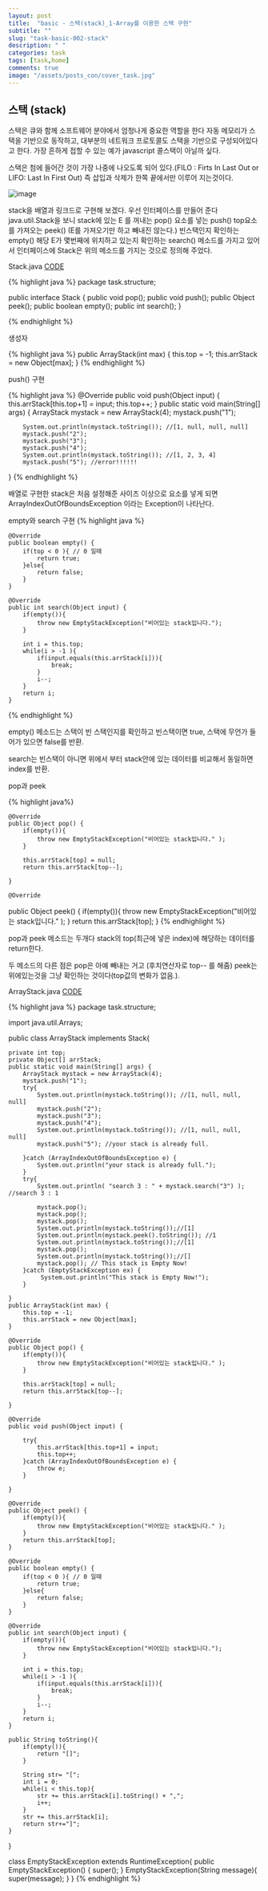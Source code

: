 ```yaml
---
layout: post
title:  "basic - 스택(stack)_1-Array를 이용한 스택 구현"
subtitle: ""
slug: "task-basic-002-stack"
description: " "
categories: task
tags: [task,home]
comments: true
image: "/assets/posts_con/cover_task.jpg"
---
```


## 스택 (stack)

스택은 큐와 함께 소프트웨어 분야에서 엄청나게 중요한 역할을 한다
자동 메모리가 스택을 기반으로 동작하고, 대부분의 네트워크 프로토콜도 스택을 기반으로 구성되어있다고 한다.
가장 흔하게 접할 수 있는 예가 javascript 콜스택이 아닐까 싶다.

스택은 첨에 들어간 것이 가장 나중에 나오도록 되어 있다.(FILO : Firts In Last Out or LIFO: Last In First Out)
즉 삽입과 삭제가 한쪽 끝에서만 이루어 지는것이다.

![image](/assets/posts_con/stack/stack.gif)

stack을 배열과 링크드로 구현해 보겠다.
우선 인터페이스를 만들어 준다 java.util.Stack을 보니
stack에 있는 E 를 꺼내는 pop()
요소를 넣는 push()
top요소를 가져오는 peek() (E를 가져오기만 하고 빼내진 않는다.)
빈스택인지 확인하는 empty()
해당 E가 몇번째에 위치하고 있는지 확인하는 search()
메소드를 가지고 있어서 인터페이스에 Stack은 위의 메소드를 가지는 것으로 정의해 주었다.

Stack.java
<a class='btn btn-code' data-toggle="collapse" href="#basic">CODE</a>
<div class="collapse_wrapper">
<div class="collapse" id="basic">
	<div class="card">
{% highlight java %}
package task.structure;

public interface Stack {
 public void pop();
 public void push();
 public Object peek();
 public boolean empty();
 public int search();
}

{% endhighlight %}
</div>
</div>
</div>

생성자

{% highlight java %}
public ArrayStack(int max) {
		this.top = -1;
		this.arrStack = new Object[max];
	}
{% endhighlight %}

push() 구현

{% highlight java %}
@Override
public void push(Object input) {
	this.arrStack[this.top+1] = input;
	this.top++;
}
public static void main(String[] args) {
		ArrayStack mystack = new ArrayStack(4);
		mystack.push("1");

		System.out.println(mystack.toString()); //[1, null, null, null]
		mystack.push("2");
		mystack.push("3");
		mystack.push("4");
		System.out.println(mystack.toString()); //[1, 2, 3, 4]
		mystack.push("5"); //error!!!!!!
}
{% endhighlight %}

배열로 구현한 stack은 처음 설정해준 사이즈 이상으로 요소를 넣게 되면 ArrayIndexOutOfBoundsException 이라는 Exception이 나타난다.

empty와 search 구현
{% highlight java %}

	@Override
	public boolean empty() {
		if(top < 0 ){ // 0 일때
			return true;
		}else{
			return false;
		}
	}

	@Override
	public int search(Object input) {
		if(empty()){
			throw new EmptyStackException("비어있는 stack입니다.");
		}

		int i = this.top;
		while(i > -1 ){
			if(input.equals(this.arrStack[i])){
				break;
			}
			i--;
		}
		return i;
	}
{% endhighlight %}

empty() 메소드는 스택이 빈 스택인지를 확인하고 빈스택이면 true, 스택에 무언가 들어가 있으면 false를 반환.

search는 빈스택이 아니면 위에서 부터 stack안에 있는 데이터를 비교해서 동일하면 index를 반환.

pop과 peek

{% highlight java%}


	@Override
	public Object pop() {
		if(empty()){
			throw new EmptyStackException("비어있는 stack입니다." );
		}

		this.arrStack[top] = null;
		return this.arrStack[top--];

	}

	@Override
public Object peek() {
	if(empty()){
		throw new EmptyStackException("비어있는 stack입니다." );
	}
	return this.arrStack[top];
}
{% endhighlight %}

pop과 peek 메소드는 두개다 stack의 top(최근에 넣은 index)에 해당하는 데이터를 return한다.

두 메소드의 다른 점은 pop은 아예 빼내는 거고 (후치연산자로 top-- 를 해줌) peek는 위에있는것을 그냥 확인하는 것이다(top값의 변화가 없음.).


ArrayStack.java
<a class='btn btn-code' data-toggle="collapse" href="#arraystack">CODE</a>
<div class="collapse_wrapper">
<div class="collapse" id="arraystack">
	<div class="card">
{% highlight java %}
package task.structure;

import java.util.Arrays;


public class ArrayStack implements Stack{

	private int top;
	private Object[] arrStack;
	public static void main(String[] args) {
		ArrayStack mystack = new ArrayStack(4);
		mystack.push("1");
		try{
			System.out.println(mystack.toString()); //[1, null, null, null]
			mystack.push("2");
			mystack.push("3");
			mystack.push("4");
			System.out.println(mystack.toString()); //[1, null, null, null]
			mystack.push("5"); //your stack is already full.

		}catch (ArrayIndexOutOfBoundsException e) {
			System.out.println("your stack is already full.");
		}
		try{
			System.out.println( "search 3 : " + mystack.search("3") ); //search 3 : 1

			mystack.pop();
			mystack.pop();
			mystack.pop();
			System.out.println(mystack.toString());//[1]
			System.out.println(mystack.peek().toString()); //1
			System.out.println(mystack.toString());//[1]
			mystack.pop();
			System.out.println(mystack.toString());//[]
			mystack.pop(); // This stack is Empty Now!
		}catch (EmptyStackException ex) {
			 System.out.println("This stack is Empty Now!");
		}

	}
	public ArrayStack(int max) {
		this.top = -1;
		this.arrStack = new Object[max];
	}

	@Override
	public Object pop() {
		if(empty()){
			throw new EmptyStackException("비어있는 stack입니다." );
		}

		this.arrStack[top] = null;
		return this.arrStack[top--];

	}

	@Override
	public void push(Object input) {

		try{
			this.arrStack[this.top+1] = input;
			this.top++;
		}catch (ArrayIndexOutOfBoundsException e) {
			throw e;
		}

	}

	@Override
	public Object peek() {
		if(empty()){
			throw new EmptyStackException("비어있는 stack입니다." );
		}
		return this.arrStack[top];
	}

	@Override
	public boolean empty() {
		if(top < 0 ){ // 0 일때
			return true;
		}else{
			return false;
		}
	}

	@Override
	public int search(Object input) {
		if(empty()){
			throw new EmptyStackException("비어있는 stack입니다.");
		}

		int i = this.top;
		while(i > -1 ){
			if(input.equals(this.arrStack[i])){
				break;
			}
			i--;
		}
		return i;
	}

	public String toString(){
		if(empty()){
			return "[]";
		}

		String str= "[";
		int i = 0;
		while(i < this.top){
			str += this.arrStack[i].toString() + ",";
			i++;
		}
		str += this.arrStack[i];
 		return str+="]";
	}

}

class EmptyStackException extends RuntimeException{
	public EmptyStackException() {
		super();
	}
	EmptyStackException(String message){
		super(message);
	}
}
{% endhighlight %}
</div>
</div>
</div>
